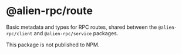 # @alien-rpc/route

Basic metadata and types for RPC routes, shared between the `@alien-rpc/client` and `@alien-rpc/service` packages.

This package is not published to NPM.
